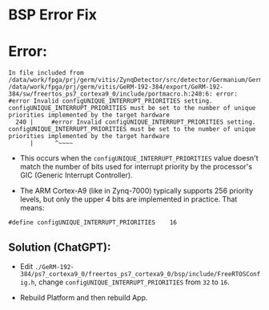 # BSP Error Fix

# Error:

```
In file included from /data/work/fpga/prj/germ/vitis/ZynqDetector/src/detector/Germanium/GermaniumDetector.cpp:3:
/data/work/fpga/prj/germ/vitis/GeRM-192-384/export/GeRM-192-384/sw/freertos_ps7_cortexa9_0/include/portmacro.h:240:6: error: #error Invalid configUNIQUE_INTERRUPT_PRIORITIES setting. configUNIQUE_INTERRUPT_PRIORITIES must be set to the number of unique priorities implemented by the target hardware
  240 |     #error Invalid configUNIQUE_INTERRUPT_PRIORITIES setting.  configUNIQUE_INTERRUPT_PRIORITIES must be set to the number of unique priorities implemented by the target hardware
      |      ^~~~~
```

- This occurs when the `configUNIQUE_INTERRUPT_PRIORITIES` value doesn't match the number of bits used for interrupt priority by the processor's GIC (Generic Interrupt Controller).

- The ARM Cortex-A9 (like in Zynq-7000) typically supports 256 priority levels, but only the upper 4 bits are implemented in practice. That means:

```
#define configUNIQUE_INTERRUPT_PRIORITIES    16
```

## Solution (ChatGPT):

- Edit `./GeRM-192-384/ps7_cortexa9_0/freertos_ps7_cortexa9_0/bsp/include/FreeRTOSConfig.h`, change `configUNIQUE_INTERRUPT_PRIORITIES` from `32` to `16`.

- Rebuild Platform and then rebuild App.
